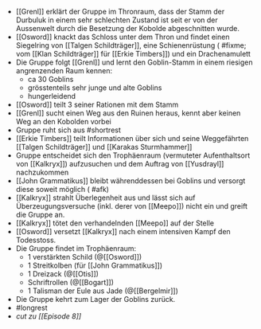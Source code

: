 - [[Grenl]] erklärt der Gruppe im Thronraum, dass der Stamm der Durbuluk in einem sehr schlechten Zustand ist seit er von der Aussenwelt durch die Besetzung der Kobolde abgeschnitten wurde.
- [[Osword]] knackt das Schloss unter dem Thron und findet einen Siegelring von [[Talgen Schildträger]], eine Schienenrüstung ( #fixme; vom [[Klan Schildträger]] für [[Erkie Timbers]]) und ein Drachenamulett 
- Die Gruppe folgt [[Grenl]] und lernt den Goblin-Stamm in einem riesigen angrenzenden Raum kennen: 
	- ca 30 Goblins
	- grösstenteils sehr junge und alte Goblins
	- hungerleidend
- [[Osword]] teilt 3 seiner Rationen mit dem Stamm
- [[Grenl]] sucht einen Weg aus den Ruinen heraus, kennt aber keinen Weg an den Kobolden vorbei
- Gruppe ruht sich aus #shortrest
- [[Erkie Timbers]] teilt Informationen über sich und seine Weggefährten [[Talgen Schildträger]] und [[Karakas Sturmhammer]]
- Gruppe entscheidet sich den Trophäenraum (vermuteter Aufenthaltsort von [[Kalkryx]]) aufzusuchen und dem Auftrag von [[Yusdrayl]] nachzukommen
- [[John Grammatikus]] bleibt währenddessen bei Goblins und versorgt diese soweit möglich ( #afk)
- [[Kalkryx]] strahlt Überlegenheit aus und lässt sich auf Überzeugungsversuche (inkl. derer von [[Meepo]]) nicht ein und greift die Gruppe an.
- [[Kalkryx]] tötet den verhandelnden [[Meepo]] auf der Stelle
- [[Osword]] versetzt [[Kalkryx]] nach einem intensiven Kampf den Todesstoss.
- Die Gruppe findet im Trophäenraum:
	- 1 verstärkten Schild (@[[Osword]])
	- 1 Streitkolben (für [[John Grammatikus]])
	- 1 Dreizack (@[[Otis]])
	- Schriftrollen (@[[Bogart]])
	- 1 Talisman der Eule aus Jade (@[[Bergelmir]])
- Die Gruppe kehrt zum Lager der Goblins zurück. 
- #longrest 
- *cut zu [[Episode 8]]*